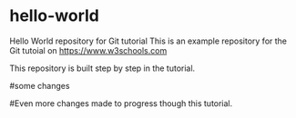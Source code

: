 # hello-world
Hello World repository for Git tutorial
This is an example repository for the Git tutoial on https://www.w3schools.com

This repository is built step by step in the tutorial.

#some changes

#Even more changes made to progress though this tutorial.
